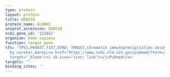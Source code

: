 ```yaml
---
type: protein
layout: protein
title: Q6NS38
protein_name: ALKBH2
uniprot_accession: Q6NS38
ncbi_gene_id: '121642'
organism: Homo sapiens
function: target gene
tfs: 'TP53,P04637,7157,GTRD; TRRUST,chromatin immunoprecipitation assay; inferred
  by curator,&ensp;<a href="https://www.ncbi.nlm.nih.gov/pubmed/?term=20661249%5Buid%5D"
  target="_blank"><i uk-icon="icon: link"></i>Pubmed</a>'
targets: ''
binding_sites: ''
---
```

